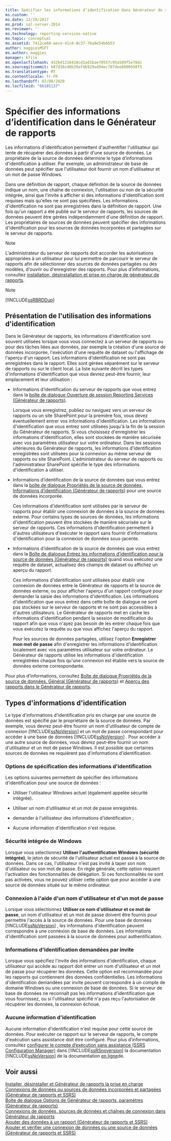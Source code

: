```yaml
---
title: Spécifier les informations d’identification dans Générateur de rapports | Microsoft Docs
ms.custom: ''
ms.date: 12/29/2017
ms.prod: sql-server-2014
ms.reviewer: ''
ms.technology: reporting-services-native
ms.topic: conceptual
ms.assetid: 7412ce68-aece-41c0-8c37-76a0e54b6b53
author: maggiesMSFT
ms.author: maggies
manager: kfile
ms.openlocfilehash: 432b41216418cd1ad1bae70557c95a589f5e78dc
ms.sourcegitcommit: b87d36c46b39af8b929ad94ec707dee8800950f5
ms.translationtype: MT
ms.contentlocale: fr-FR
ms.lasthandoff: 02/08/2020
ms.locfileid: "66101137"
---
```

# <a name="specify-credentials-in-report-builder"></a>Spécifier des informations d’identification dans le Générateur de rapports
  Les informations d'identification permettent d'authentifier l'utilisateur qui tente de récupérer des données à partir d'une source de données. Le propriétaire de la source de données détermine le type d'informations d'identification à utiliser. Par exemple, un administrateur de base de données peut spécifier que l'utilisateur doit fournir un nom d'utilisateur et un mot de passe Windows.  
  
 Dans une définition de rapport, chaque définition de la source de données indique un nom, une chaîne de connexion, l'utilisation ou non de la sécurité intégrée, ainsi que l'invite à afficher si des informations d'identification sont requises mais qu'elles ne sont pas spécifiées. Les informations d'identification ne sont pas enregistrées dans la définition de rapport. Une fois qu'un rapport a été publié sur le serveur de rapports, les sources de données peuvent être gérées indépendamment d'une définition de rapport. Les propriétaires de sources de données peuvent spécifier des informations d'identification pour les sources de données incorporées et partagées sur le serveur de rapports.  
  
> [!NOTE]  
>  L'administrateur du serveur de rapports doit accorder les autorisations appropriées à un utilisateur pour lui permettre de parcourir le serveur de rapports afin de sélectionner des sources de données partagées ou des modèles, d'ouvrir ou d'enregistrer des rapports. Pour plus d’informations, consultez [installation, désinstallation et prise en charge de générateur de rapports](../../2014/reporting-services/install-uninstall-and-report-builder-support.md).  
  
> [!NOTE]  
>  [!INCLUDE[ssRBRDDup](../includes/ssrbrddup-md.md)]  
  
## <a name="understanding-when-credentials-are-used"></a>Présentation de l'utilisation des informations d'identification  
 Dans le Générateur de rapports, les informations d'identification sont souvent utilisées lorsque vous vous connectez à un serveur de rapports ou pour des tâches liées aux données, par exemple la création d'une source de données incorporée, l'exécution d'une requête de dataset ou l'affichage de l'aperçu d'un rapport. Les informations d'identification ne sont pas enregistrées dans le rapport. Elles sont gérées séparément sur le serveur de rapports ou sur le client local. La liste suivante décrit les types d'informations d'identification que vous devrez peut-être fournir, leur emplacement et leur utilisation :  
  
-   Informations d’identification du serveur de rapports que vous entrez dans la [boîte de dialogue Ouverture de session Reporting Services &#40;Générateur de rapports&#41;](report-builder/reporting-services-login-dialog-box-report-builder.md).  
  
     Lorsque vous enregistrez, publiez ou naviguez vers un serveur de rapports ou un site SharePoint pour la première fois, vous devez éventuellement entrer vos informations d'identification. Les informations d'identification que vous entrez sont utilisées jusqu'à la fin de la session du Générateur de rapports. Si vous choisissez d'enregistrer les informations d'identification, elles sont stockées de manière sécurisée avec vos paramètres utilisateur sur votre ordinateur. Dans les sessions ultérieures du Générateur de rapports, les informations d'identification enregistrées sont utilisées pour la connexion au même serveur de rapports ou site SharePoint. L'administrateur du serveur de rapports ou l'administrateur SharePoint spécifie le type des informations d'identification à utiliser.  
  
-   Informations d’identification de la source de données que vous entrez dans la [boîte de dialogue Propriétés de la source de données, Informations d’identification &#40;Générateur de rapports&#41;](../../2014/reporting-services/data-source-properties-dialog-box-credentials-report-builder.md) pour une source de données incorporée.  
  
     Ces informations d'identification sont utilisées par le serveur de rapports pour établir une connexion de données à la source de données externe. Pour certains types de sources de données, les informations d'identification peuvent être stockées de manière sécurisée sur le serveur de rapports. Ces informations d'identification permettent à d'autres utilisateurs d'exécuter le rapport sans fournir d'informations d'identification pour la connexion de données sous-jacente.  
  
-   Informations d’identification de la source de données que vous entrez dans la [Boîte de dialogue Entrez les informations d’identification pour la source de données &#40;Générateur de rapports&#41;](report-data/enter-data-source-credentials-dialog-box-report-builder.md) quand vous exécutez une requête de dataset, actualisez des champs de dataset ou affichez un aperçu du rapport.  
  
     Ces informations d'identification sont utilisées pour établir une connexion de données entre le Générateur de rapports et la source de données externe, ou pour afficher l'aperçu d'un rapport configuré pour demander la saisie des informations d'identification. Les informations d'identification que vous entrez dans cette boîte de dialogue ne sont pas stockées sur le serveur de rapports et ne sont pas accessibles à d'autres utilisateurs. Le Générateur de rapports met en cache les informations d'identification pendant la session de modification du rapport afin que vous n'ayez pas besoin de les entrer chaque fois que vous exécutez la requête ou que vous affichez l'aperçu du rapport.  
  
     Pour les sources de données partagées, utilisez l'option **Enregistrer mon mot de passe** afin d'enregistrer les informations d'identification localement avec vos paramètres utilisateur sur votre ordinateur. Le Générateur de rapports utilise les informations d'identification enregistrées chaque fois qu'une connexion est établie vers la source de données externe correspondante.  
  
 Pour plus d’informations, consultez [Boîte de dialogue Propriétés de la source de données, Général &#40;Générateur de rapports&#41;](../../2014/reporting-services/data-source-properties-dialog-box-general-report-builder.md) et [Aperçu des rapports dans le Générateur de rapports](report-builder/previewing-reports-in-report-builder.md).  
  
## <a name="types-of-credentials"></a>Types d'informations d'identification  
 Le type d'informations d'identification pris en charge par une source de données est spécifié par le propriétaire de la source de données. Par exemple, vous devrez peut-être fournir un nom d'utilisateur de compte de connexion [!INCLUDE[ssNoVersion](../includes/ssnoversion-md.md)] et un mot de passe correspondant pour accéder à une base de données [!INCLUDE[ssNoVersion](../includes/ssnoversion-md.md)] . Pour accéder à une autre source de données, vous devrez peut-être fournir un nom d'utilisateur et un mot de passe Windows. Il est possible que certaines sources de données ne requièrent pas d'informations d'identification.  
  
### <a name="options-for-specifying-credentials"></a>Options de spécification des informations d'identification  
 Les options suivantes permettent de spécifier des informations d'identification pour une source de données :  
  
-   Utiliser l'utilisateur Windows actuel (également appelée sécurité intégrée).  
  
-   Utiliser un nom d'utilisateur et un mot de passe enregistrés.  
  
-   demander à l'utilisateur des informations d'identification ;  
  
-   Aucune information d'identification n'est requise.  
  
### <a name="windows-integrated-security"></a>Sécurité intégrée de Windows  
 Lorsque vous sélectionnez **Utiliser l'authentification Windows (sécurité intégrée)**, le jeton de sécurité de l'utilisateur actuel est passé à la source de données. Dans ce cas, l'utilisateur n'est pas invité à taper son nom d'utilisateur ou son mot de passe. En règle générale, cette option requiert l'activation des fonctionnalités de délégation. Si ces fonctionnalités ne sont pas activées, vous ne pouvez utiliser cette option que pour accéder à une source de données située sur le même ordinateur.  
  
### <a name="user-name-and-password-login"></a>Connexion à l'aide d'un nom d'utilisateur et d'un mot de passe  
 Lorsque vous sélectionnez **Utiliser ce nom d'utilisateur et ce mot de passe**, un nom d'utilisateur et un mot de passe doivent être fournis pour permettre l'accès à la source de données. Pour une base de données [!INCLUDE[ssNoVersion](../includes/ssnoversion-md.md)] , les informations d'identification peuvent correspondre à une connexion de base de données. Les informations d'identification sont passées à la source de données pour authentification.  
  
### <a name="prompted-credentials"></a>Informations d'identification demandées par invite  
 Lorsque vous spécifiez l'invite des informations d'identification, chaque utilisateur qui accède au rapport doit entrer un nom d'utilisateur et un mot de passe pour récupérer les données. Cette option est recommandée pour les rapports qui contiennent des données confidentielles. Les informations d'identification demandées par invite peuvent correspondre à un compte de domaine Windows ou une connexion de base de données. Si le serveur de base de données ne reconnaît pas les informations d'identification que vous fournissez, ou si l'utilisateur spécifié n'a pas reçu l'autorisation de récupérer les données, la connexion échoue.  
  
### <a name="no-credentials"></a>Aucune information d'identification  
 Aucune information d'identification n'est requise pour cette source de données. Pour exécuter ce rapport sur le serveur de rapports, le compte d'exécution sans assistance doit être configuré. Pour plus d’informations, consultez [configurer le compte d’exécution sans assistance &#40;SSRS Configuration Manager&#41;](install-windows/configure-the-unattended-execution-account-ssrs-configuration-manager.md) dans [!INCLUDE[ssRSnoversion](../includes/ssrsnoversion-md.md)] la documentation [!INCLUDE[ssNoVersion](../includes/ssnoversion-md.md)] de la documentation [en ligne](https://go.microsoft.com/fwlink/?linkid=121312)de.  
  
## <a name="see-also"></a>Voir aussi  
 [Installer, désinstaller et Générateur de rapports la prise en charge](../../2014/reporting-services/install-uninstall-and-report-builder-support.md)   
 [Connexions de données ou sources de données incorporées et partagées &#40;Générateur de rapports et SSRS&#41;](../../2014/reporting-services/embedded-and-shared-data-connections-or-data-sources-report-builder-and-ssrs.md)   
 [Boîte de dialogue Options de Générateur de rapports, paramètres &#40;Générateur de rapports&#41;](report-builder/set-default-options-for-report-builder.md)   
 [Connexions de données, sources de données et chaînes de connexion dans Générateur de rapports](../../2014/reporting-services/data-connections-data-sources-and-connection-strings-in-report-builder.md)   
 [Ajouter des données à un rapport &#40;Générateur de rapports et SSRS&#41;](report-data/report-datasets-ssrs.md)   
 [Ajouter et vérifier une connexion de données ou une source de données &#40;Générateur de rapports et SSRS&#41;](report-data/add-and-verify-a-data-connection-report-builder-and-ssrs.md)  
  
  
